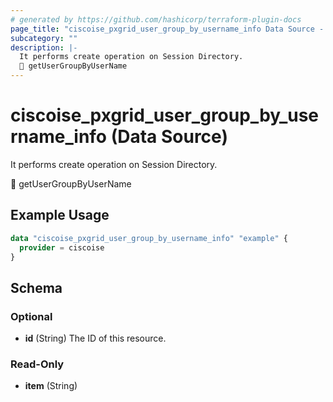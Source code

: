 ```yaml
---
# generated by https://github.com/hashicorp/terraform-plugin-docs
page_title: "ciscoise_pxgrid_user_group_by_username_info Data Source - terraform-provider-ciscoise"
subcategory: ""
description: |-
  It performs create operation on Session Directory.
  🚧 getUserGroupByUserName
---
```


# ciscoise_pxgrid_user_group_by_username_info (Data Source)

It performs create operation on Session Directory.

🚧 getUserGroupByUserName

## Example Usage

```terraform
data "ciscoise_pxgrid_user_group_by_username_info" "example" {
  provider = ciscoise
}
```

<!-- schema generated by tfplugindocs -->
## Schema

### Optional

- **id** (String) The ID of this resource.

### Read-Only

- **item** (String)


